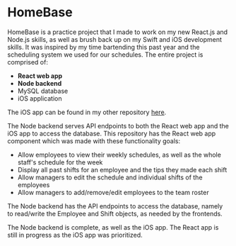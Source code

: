 # HomeBase

HomeBase is a practice project that I made to work on my new React.js and Node.js skills, as well as brush back up on my Swift and iOS development skills. It was inspired by my time bartending this past year and the scheduling system we used for our schedules. The entire project is comprised of:
* __React web app__
* __Node backend__
* MySQL database
* iOS application

The iOS app can be found in my other repository [here](https://github.com/cturczynski/HomeBase-ios).

The Node backend serves API endpoints to both the React web app and the iOS app to access the database. This repository has the React web app component which was made with these functionality goals:
* Allow employees to view their weekly schedules, as well as the whole staff's schedule for the week
* Display all past shifts for an employee and the tips they made each shift
* Allow managers to edit the schedule and individual shifts of the employees
* Allow managers to add/remove/edit employees to the team roster

The Node backend has the API endpoints to access the database, namely to read/write the Employee and Shift objects, as needed by the frontends.

The Node backend is complete, as well as the iOS app. The React app is still in progress as the iOS app was prioritized.
